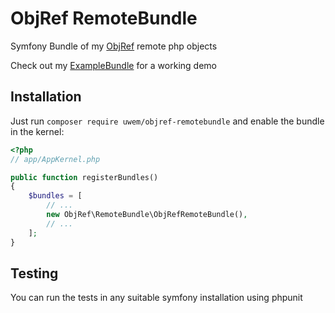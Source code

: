 # ObjRef RemoteBundle
Symfony Bundle of my [ObjRef](https://github.com/UweM/ObjRef) remote php objects

Check out my [ExampleBundle](https://github.com/UweM/ObjRef-ExampleBundle) for a working demo

## Installation
Just run `composer require uwem/objref-remotebundle` and enable the bundle in the kernel:
```php
<?php
// app/AppKernel.php

public function registerBundles()
{
    $bundles = [
        // ...
        new ObjRef\RemoteBundle\ObjRefRemoteBundle(),
        // ...
    ];
}
```
## Testing
You can run the tests in any suitable symfony installation using phpunit

